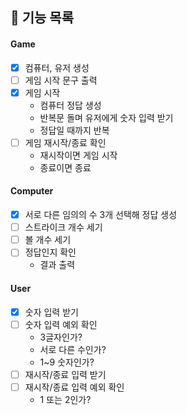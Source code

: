 ## 📝 기능 목록

#### Game
-[x] 컴퓨터, 유저 생성
-[ ] 게임 시작 문구 출력
-[x] 게임 시작
  - 컴퓨터 정답 생성
  - 반복문 돌며 유저에게 숫자 입력 받기
  - 정답일 때까지 반복
-[ ] 게임 재시작/종료 확인
  - 재시작이면 게임 시작 
  - 종료이면 종료

#### Computer
-[x] 서로 다른 임의의 수 3개 선택해 정답 생성
-[ ] 스트라이크 개수 세기
-[ ] 볼 개수 세기
-[ ] 정답인지 확인
  - 결과 출력

#### User
-[x] 숫자 입력 받기
-[ ] 숫자 입력 예외 확인
  - 3글자인가?
  - 서로 다른 수인가?
  - 1~9 숫자인가? 
-[ ] 재시작/종료 입력 받기
-[ ] 재시작/종료 입력 예외 확인
  - 1 또는 2인가?

